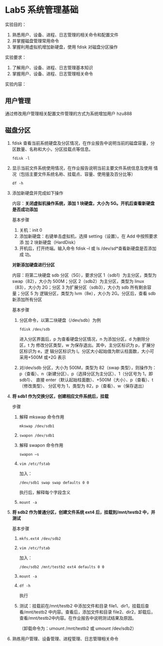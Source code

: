 # Lab5 **系统管理基础**

实验目的：

1. 熟悉用户、设备、进程、日志管理的相关命令和配置文件
2. 并掌握磁盘管理常用命令
3. 掌握利用虚拟机增加新硬盘，使用 fdisk 对磁盘分区操作

实验要求：

1. 了解用户、设备、进程、日志管理基本知识
2. 掌握用户、设备、进程、日志管理相关命令

实验内容：

## 用户管理

通过修改用户管理相关配置文件管理的方式为系统增加用户 hzu888

## 磁盘分区

1. fdisk 查看当前系统硬盘及分区情况，在作业报告中说明当前的磁盘容量，分 区数量、名称和大小，分区挂载点等信息。

   ```shell
   fdisk -l
   ```

2. 显示当前文件系统使用情况，在作业报告说明当前主要文件系统信息及使用 情况（包括主要文件系统名称、挂载点、容量、使用量及百分比等）

   ```shell
   df -h
   ```

3. 添加新硬盘并完成如下操作

   内容：**关闭虚拟机操作系统，添加 1 块硬盘，大小为 5G。开机后查看新硬盘是否成功添加**

   基本步骤

   1. 关机：init 0 
   2. 添加新硬盘：右键单击虚拟机，选择 setting（设置）。在 Add 中按照要求添 加 2 块新硬盘（HardDisk）
   3. 开机后，打开终端。输入命令 fdisk –l 或 ls /dev/sd*查看新硬盘是否添加成 功。

   **对新添加硬盘进行分区**

   内容：将第二块硬盘 sdb 分区（5G），要求分区 1（sdb1）为主分区，类型为 swap（82），大小为 500M；分区 2（sdb2）为主分区，类型为 linux（83），大小为 2G；分区 3 为扩展分区（sdb3），大小为 sdb 所有剩余容量；分区 5 为 逻辑分区，类型为 lvm（8e），大小为 2G。分区后，查看 sdb 新添加所有分区

   基本步骤

   1. 分区命令，以第二块硬盘（/dev/sdb）为例

      ```shell
      fdisk /dev/sdb 
      ```

      进入分区界面后，p 为查看硬盘分区情况，n 为添加分区，d 为删除分区，t 为 修改分区类型，w 为保存退出。其中，主分区标识为 p，扩展分区标识为 e，逻 辑分区标识为 l。分区大小起始值为默认柱面数，大小可采用+500M 或+2G 表示

   2. 对/dev/sdb 分区，大小为 500M，类型为 82（swap 类型），则操作为： p（查看）、n（新建分区）、p（选择分区为主分区）、1（分区号为 1，即 sdb1）、 直接 enter（默认起始柱面数）、+500M（大小）、p（查看）、t（修改类型）、 分区号为 1，类型为 82，p（查看）、w（保存退出）

4. **将 sdb1 作为交换分区，创建相应文件系统后，挂载**

   步骤

   1. 解释 mkswap 命令作用

      ```shell
      mkswap /dev/sdb1
      ```

   2. ```
      swapon /dev/sdb1
      ```

   3. 解释 swapon 命令作用

      ```shell
      swapon –s
      ```

   4. ```shell
      vim /etc/fstab
      ```

      加入：

      ```shell
      /dev/sdb1 swap swap defaults 0 0
      ```

      执行后，解释每个字段含义

   5. ```shell
      mount -a 
      ```

5. **将 sdb2 作为普通分区，创建文件系统 ext4 后，挂载到/mnt/testb2 中，并测试**

   基本步骤

   1. ```shell
      mkfs.ext4 /dev/sdb2
      ```

   2. ```shell
      vim /etc/fstab
      ```

      加入：

      ```shell
      /dev/sdb2 /mnt/testb2 ext4 defaults 0 0 
      ```

   3. ```shell
      mount -a
      ```

   4. ```shell
      df -h
      ```

      执行

   5. 测试：挂载前在/mnt/testb2 中添加文件和目录 file1、dir1，挂载后查看/mnt/testb2 中内容。查看后，添加文件和目录 file2、dir2，卸载后，查看/mnt/testb2中内容。在作业报告中说明测试结果及原因。

      （卸载命令为：umount /mnt/testb2 或 umount /dev/sdb2）

6. 熟练用户管理、设备管理、进程管理、日志管理相关命令